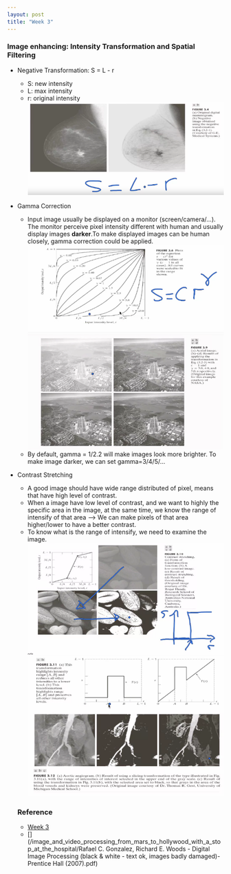 ```yaml
---
layout: post
title: "Week 3"
---
```

### Image enhancing: Intensity Transformation and Spatial Filtering
- Negative Transformation: S = L - r 
  - S: new intensity
  - L: max intensity
  - r: original intensity
  ![](/image_and_video_processing_from_mars_to_hollywood_with_a_stop_at_the_hospital/images/neg_trans.png)

- Gamma Correction
  - Input image usually be displayed on a monitor (screen/camera/...). The monitor perceive pixel intensity different with human and usually display images **darker**.To make displayed images can be human closely, gamma correction could be applied.
  ![](/image_and_video_processing_from_mars_to_hollywood_with_a_stop_at_the_hospital/images/gamma_correction.png)
  ![](/image_and_video_processing_from_mars_to_hollywood_with_a_stop_at_the_hospital/images/gamma_correction_2.png)
  - By default, gamma = 1/2.2 will make images look more brighter. To make image darker, we can set gamma=3/4/5/...
  

- Contrast Stretching
  - A good image should have wide range distributed of pixel, means that have high level of contrast.
  - When a image have low level of contrast, and we want to highly the specific area in the image, at the same time, we know the range of intensify of that area --> We can make pixels of that area higher/lower to have a better contrast.
  - To know what is the range of intensify, we need to examine the image.
  ![](/image_and_video_processing_from_mars_to_hollywood_with_a_stop_at_the_hospital/images/contrast_stretching.png)
  ![](/image_and_video_processing_from_mars_to_hollywood_with_a_stop_at_the_hospital/images/contrast_stretching_3.png)
  ![](/image_and_video_processing_from_mars_to_hollywood_with_a_stop_at_the_hospital/images/contrast_stretching_2.png)
  
  
  
  
  
  
  
  
  
  ### Reference
  - [Week 3](https://www.coursera.org/learn/image-processing/lecture/GSdQA/1-introduction-to-image-enhancement-duration-19-11-optional-break-at-08-33)
  - [](/image_and_video_processing_from_mars_to_hollywood_with_a_stop_at_the_hospital/Rafael C. Gonzalez, Richard E. Woods - Digital Image Processing (black & white - text ok, images badly damaged)-Prentice Hall (2007).pdf)
 
